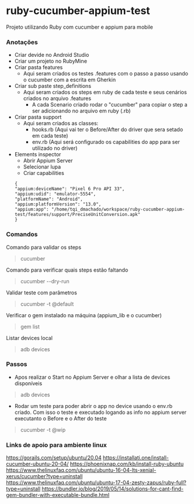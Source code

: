 # ruby-cucumber-appium-test
Projeto utilizando Ruby com cucumber e appium para mobile

### Anotações
- Criar devide no Android Studio
- Criar um projeto no RubyMine
- Criar pasta features
  - Aqui seram criados os testes .features com o passo a passo usando o cucumber com a escrita em Gherkin 
- Criar sub paste step_definitions
  - Aqui seram criados os steps em ruby de cada teste e seus cenários criados no arquivo .features
    - A cada Scenario criado rodar o "cucumber" para copiar o step a ser adicionando no arquivo em ruby (.rb)
- Criar pasta support
  - Aqui seram criados as classes:
    - hooks.rb (Aqui vai ter o Before/After do driver que sera setado em cada teste)
    - env.rb (Aqui será configurado os capabilities do app para ser utilizado no driver)
- Elements inspector
  - Abrir Appium Server
  - Selecionar lupa
  - Criar capabilities
  ```
  {
  "appium:deviceName": "Pixel 6 Pro API 33",
  "appium:udid": "emulator-5554",
  "platformName": "Android",
  "appium:platformVersion": "13.0",
  "appium:app": "/home/tqi_dmachado/workspace/ruby-cucumber-appium-test/features/support/PreciseUnitConversion.apk"
  }
  ```

### Comandos
Comando para validar os steps
> cucumber

Comando para verificar quais steps estão faltando
> cucumber --dry-run

Validar teste com parâmetros
> cucumber -t @default

Verificar o gem instalado na máquina (appium_lib e o cucumber)
> gem list

Listar devices local
> adb devices


### Passos
- Apos realizar o Start no Appium Server e olhar a lista de devices disponíveis
> adb devices
- Rodar um teste para poder abrir o app no device usando o env.rb criado. Com isso o teste e executado logando as info no appium server executanto o Before e o After do teste
> cucumber -t @wip




### Links de apoio para ambiente linux
https://gorails.com/setup/ubuntu/20.04
https://installati.one/install-cucumber-ubuntu-20-04/
https://phoenixnap.com/kb/install-ruby-ubuntu
https://www.thelinuxfaq.com/ubuntu/ubuntu-16-04-lts-xenial-xerus/cucumber?type=uninstall
https://www.thelinuxfaq.com/ubuntu/ubuntu-17-04-zesty-zapus/ruby-full?type=uninstall
https://bundler.io/blog/2019/05/14/solutions-for-cant-find-gem-bundler-with-executable-bundle.html
